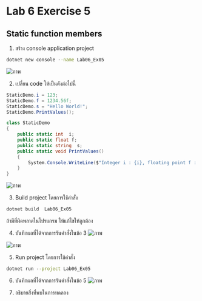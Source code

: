 # Lab 6 Exercise 5

## Static function members

1. สร้าง console application project

```cmd
dotnet new console --name Lab06_Ex05
```
![ภาพ](https://github.com/AnchisaPhetnoi/03376836-OOP-2566-Lab-06/assets/144197034/f2cfeff4-2c12-4fb6-9684-7eba698c5c77)

2. เปลี่ยน code ให้เป็นดังต่อไปนี้

```cs
StaticDemo.i = 123;
StaticDemo.f = 1234.56f;
StaticDemo.s = "Hello World!";
StaticDemo.PrintValues();

class StaticDemo
{
    public static int  i;
    public static float f;
    public static string  s;
    public static void PrintValues()
    {
        System.Console.WriteLine($"Integer i : {i}, floating point f : {f}, string s  : {s}");
    }
}
```
![ภาพ](https://github.com/AnchisaPhetnoi/03376836-OOP-2566-Lab-06/assets/144197034/5c59f587-75aa-459f-a6cb-d506d40f5874)

3. Build project โดยการใช้คำสั่ง

```cmd
dotnet build  Lab06_Ex05
```

ถ้ามีที่ผิดพลาดในโปรแกรม ให้แก้ไขให้ถูกต้อง

4. บันทึกผลที่ได้จากการรันคำสั่งในข้อ 3 
![ภาพ](https://github.com/AnchisaPhetnoi/03376836-OOP-2566-Lab-06/assets/144197034/b259048b-4de1-48d1-8bc7-0de2b1e46413)

![ภาพ](https://github.com/AnchisaPhetnoi/03376836-OOP-2566-Lab-06/assets/144197034/daf3026f-71d7-41a7-b7b0-b915a1b89650)

5. Run project โดยการใช้คำสั่ง

```cmd
dotnet run --project Lab06_Ex05
```

6. บันทึกผลที่ได้จากการรันคำสั่งในข้อ 5
![ภาพ](https://github.com/AnchisaPhetnoi/03376836-OOP-2566-Lab-06/assets/144197034/cb537cfe-24c3-4b89-b62f-27874ceac1e9)

7. อธิบายสิ่งที่พบในการทดลอง
